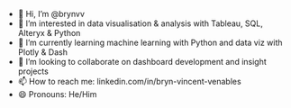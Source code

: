- 👋 Hi, I’m @brynvv
- 👀 I’m interested in data visualisation & analysis with Tableau, SQL, Alteryx & Python
- 🌱 I’m currently learning machine learning with Python and data viz with Plotly & Dash
- 💞️ I’m looking to collaborate on dashboard development and insight projects
- 📫 How to reach me: linkedin.com/in/bryn-vincent-venables
- 😄 Pronouns: He/Him
<!-- - ⚡ Fun fact: -->

<!---
brynvv/brynvv is a ✨ special ✨ repository because its `README.md` (this file) appears on your GitHub profile.
You can click the Preview link to take a look at your changes.
--->
